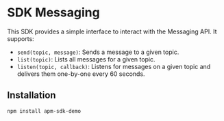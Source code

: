 # SDK Messaging

This SDK provides a simple interface to interact with the Messaging API. It supports:

- `send(topic, message)`: Sends a message to a given topic.
- `list(topic)`: Lists all messages for a given topic.
- `listen(topic, callback)`: Listens for messages on a given topic and delivers them one-by-one every 60 seconds.

## Installation

```bash
npm install apm-sdk-demo
```
